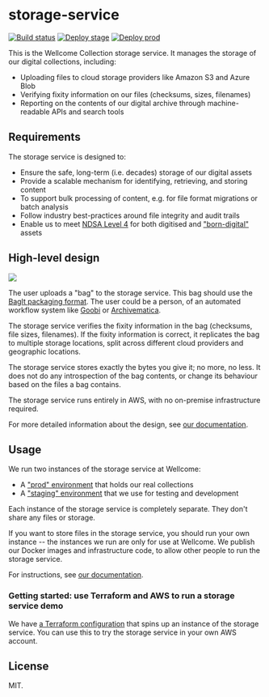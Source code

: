 # storage-service

[![Build status](https://badge.buildkite.com/844e7fa8968b4cea276557cd9886753395d159dc2823eb8249.svg?branch=main)](https://buildkite.com/wellcomecollection/storage-service)
[![Deploy stage](https://img.shields.io/buildkite/d7ca8f1ecfccb947cf48d9835a27dad5d2c731646f7c270296/main.svg?label=deploy%20stage)](https://buildkite.com/wellcomecollection/storage-service-deploy-stage)
[![Deploy prod](https://img.shields.io/buildkite/61753d376ae4d5bfdf4e0514417dcc96178dc169ff7ca3e2a8/main.svg?label=deploy%20prod)](https://buildkite.com/wellcomecollection/storage-service-deploy-prod)

This is the Wellcome Collection storage service.
It manages the storage of our digital collections, including:

*   Uploading files to cloud storage providers like Amazon S3 and Azure Blob
*   Verifying fixity information on our files (checksums, sizes, filenames)
*   Reporting on the contents of our digital archive through machine-readable APIs and search tools



## Requirements

The storage service is designed to:

-   Ensure the safe, long-term (i.e. decades) storage of our digital assets
-   Provide a scalable mechanism for identifying, retrieving, and storing content
-   To support bulk processing of content, e.g. for file format migrations or batch analysis
-   Follow industry best-practices around file integrity and audit trails
-   Enable us to meet [NDSA Level 4][ndsa] for both digitised and ["born-digital"][born_digital] assets

[ndsa]: https://ndsa.org/activities/levels-of-digital-preservation/
[born_digital]: https://en.wikipedia.org/wiki/Born-digital



## High-level design

<img src="docs/images/high_level_design.svg">

The user uploads a "bag" to the storage service.
This bag should use the [BagIt packaging format][bagit].
The user could be a person, of an automated workflow system like [Goobi](https://www.intranda.com/en/digiverso/goobi/goobi-overview/) or [Archivematica](https://archivematica.org/).

The storage service verifies the fixity information in the bag (checksums, file sizes, filenames).
If the fixity information is correct, it replicates the bag to multiple storage locations, split across different cloud providers and geographic locations.

The storage service stores exactly the bytes you give it; no more, no less.
It does not do any introspection of the bag contents, or change its behaviour based on the files a bag contains.

The storage service runs entirely in AWS, with no on-premise infrastructure required.

For more detailed information about the design, see [our documentation](docs).

[bagit]: https://datatracker.ietf.org/doc/html/rfc8493



## Usage

We run two instances of the storage service at Wellcome:

*   A ["prod" environment][prod] that holds our real collections
*   A ["staging" environment][staging] that we use for testing and development

Each instance of the storage service is completely separate.
They don't share any files or storage.

If you want to store files in the storage service, you should run your own instance -- the instances we run are only for use at Wellcome.
We publish our Docker images and infrastructure code, to allow other people to run the storage service.

For instructions, see [our documentation](docs).

### Getting started: use Terraform and AWS to run a storage service demo

We have [a Terraform configuration](demo/terraform) that spins up an instance of the storage service.
You can use this to try the storage service in your own AWS account.

[prod]: https://en.wikipedia.org/wiki/Deployment_environment#Production
[staging]: https://en.wikipedia.org/wiki/Deployment_environment#Staging



## License

MIT.
